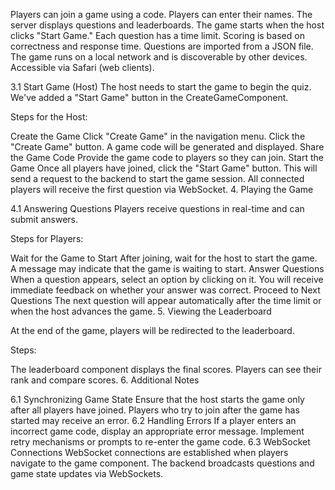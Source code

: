 Players can join a game using a code.
Players can enter their names.
The server displays questions and leaderboards.
The game starts when the host clicks "Start Game."
Each question has a time limit.
Scoring is based on correctness and response time.
Questions are imported from a JSON file.
The game runs on a local network and is discoverable by other devices.
Accessible via Safari (web clients).


3.1 Start Game (Host)
The host needs to start the game to begin the quiz. We've added a "Start Game" button in the CreateGameComponent.

Steps for the Host:

Create the Game
Click "Create Game" in the navigation menu.
Click the "Create Game" button.
A game code will be generated and displayed.
Share the Game Code
Provide the game code to players so they can join.
Start the Game
Once all players have joined, click the "Start Game" button.
This will send a request to the backend to start the game session.
All connected players will receive the first question via WebSocket.
4. Playing the Game

4.1 Answering Questions
Players receive questions in real-time and can submit answers.

Steps for Players:

Wait for the Game to Start
After joining, wait for the host to start the game.
A message may indicate that the game is waiting to start.
Answer Questions
When a question appears, select an option by clicking on it.
You will receive immediate feedback on whether your answer was correct.
Proceed to Next Questions
The next question will appear automatically after the time limit or when the host advances the game.
5. Viewing the Leaderboard

At the end of the game, players will be redirected to the leaderboard.

Steps:

The leaderboard component displays the final scores.
Players can see their rank and compare scores.
6. Additional Notes

6.1 Synchronizing Game State
Ensure that the host starts the game only after all players have joined.
Players who try to join after the game has started may receive an error.
6.2 Handling Errors
If a player enters an incorrect game code, display an appropriate error message.
Implement retry mechanisms or prompts to re-enter the game code.
6.3 WebSocket Connections
WebSocket connections are established when players navigate to the game component.
The backend broadcasts questions and game state updates via WebSockets.